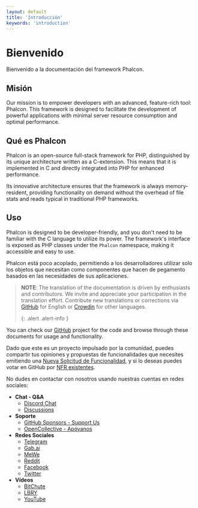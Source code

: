 ```yaml
---
layout: default
title: 'Introducción'
keywords: 'introduction'
---
```


# Bienvenido
Bienvenido a la documentación del framework Phalcon.

## Misión
Our mission is to empower developers with an advanced, feature-rich tool: Phalcon. This framework is designed to facilitate the development of powerful applications with minimal server resource consumption and optimal performance.

## Qué es Phalcon
Phalcon is an open-source full-stack framework for PHP, distinguished by its unique architecture written as a C-extension. This means that it is implemented in C and directly integrated into PHP for enhanced performance.

Its innovative architecture ensures that the framework is always memory-resident, providing functionality on demand without the overhead of file stats and reads typical in traditional PHP frameworks.

## Uso
Phalcon is designed to be developer-friendly, and you don't need to be familiar with the C language to utilize its power. The framework's interface is exposed as PHP classes under the `Phalcon` namespace, making it accessible and easy to use.

Phalcon está poco acoplado, permitiendo a los desarrolladores utilizar solo los objetos que necesitan como componentes que hacen de pegamento basados en las necesidades de sus aplicaciones.

> **NOTE**: The translation of the documentation is driven by enthusiasts and contributors. We invite and appreciate your participation in the translation effort. Contribute new translations or corrections via [GitHub][github_docs] for English or [Crowdin][crowdin] for other languages. 
> 
> {: .alert .alert-info }

You can check our [GitHub][github] project for the code and browse through these documents for usage and functionality.

Dado que este es un proyecto impulsado por la comunidad, puedes compartir tus opiniones y propuestas de funcionalidades que necesites emitiendo una [Nueva Solicitud de Funcionalidad](new-feature-request), y si lo deseas  puedes votar en GitHub por [NFR existentes](new-feature-request-list).

No dudes en contactar con nosotros usando nuestras cuentas en redes sociales:

- **Chat - Q&A**
  - [Discord Chat](https://phalcon.io/discord)
  - [Discussions](https://phalcon.io/discussions)
- **Soporte**
  - [GitHub Sponsors - Support Us](https://github.com/sponsors/phalcon)
  - [OpenCollective - Apóyanos](https://phalcon.io/fund)
- **Redes Sociales**
  - [Telegram](https://phalcon.io/telegram)
  - [Gab.ai](https://phalcon.io/gab)
  - [MeWe](https://phalcon.io/mewe)
  - [Reddit](https://phalcon.io/reddit)
  - [Facebook](https://phalcon.io/fb)
  - [Twitter](https://phalcon.io/t)
- **Vídeos**
  - [BitChute](https://phalcon.io/bitchute)
  - [LBRY](https://phalcon.io/lbry)
  - [YouTube](https://phalcon.io/youtube)

[crowdin]: https://crowdin.com/project/phalcon-documentation
[github]: https://github.com/phalcon/cphalcon
[github_docs]: https://github.com/phalcon/docs
